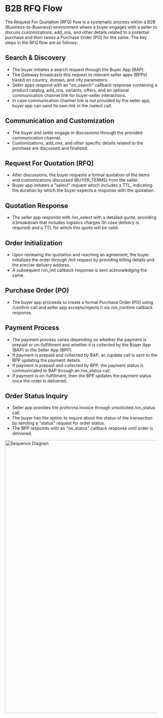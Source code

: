 # B2B RFQ Flow

The Request For Quotation (RFQ) flow is a systematic process within a B2B (Business-to-Business) environment where a buyer engages with a seller to discuss customizations, add_ons, and other details related to a potential purchase and then raises a Purchase Order (PO) for the same. The key steps in the RFQ flow are as follows:


## Search & Discovery
- The buyer initiates a search request through the Buyer App (BAP).
- The Gateway broadcasts this request to relevant seller apps (BPPs) based on country, domain, and city parameters.
- Seller apps respond with an "on_search" callback response containing a product catalog, add_ons, variants, offers, and an optional communication channel link for buyer-seller interactions.
- In case communication channel link is not provided by the seller app, buyer app can send its own link in the /select call.

## Communication and Customization
- The buyer and seller engage in discussions through the provided communication channel.
- Customizations, add_ons, and other specific details related to the purchase are discussed and finalized.

## Request For Quotation (RFQ)
- After discussions, the buyer requests a formal quotation of the items and customizations discussed (BUYER_TERMS) from the seller.
- Buyer app initiates a "select" request which includes a TTL, indicating the duration by which the buyer expects a response with the quotation.

## Quotation Response
- The seller app responds with /on_select with a detailed quote, providing a breakdown that includes logistics charges (In case delivery is required) and a TTL for which this quote will be valid.


## Order Initialization
- Upon reviewing the quotation and reaching an agreement, the buyer initializes the order through /init request by providing billing details and the precise delivery address.
- A subsequent /on_init callback response is sent acknowledging the same. 

## Purchase Order (PO)
- The buyer app proceeds to create a formal Purchase Order (PO) using /confirm call and seller app accepts/rejects it via /on_confirm callback response.

## Payment Process
- The payment process varies depending on whether the payment is prepaid or on-fulfillment and whether it is collected by the Buyer App (BAP) or the Seller App (BPP).
- If payment is prepaid and collected by BAP, an /update call is sent to the BPP updating the payment details.
- If payment is prepaid and collected by BPP, the payment status is communicated to BAP through an /on_status call.
- If payment is on-fulfillment, then the BPP updates the payment status once the order is delivered.

## Order Status Inquiry
- Seller app provides the proforma invoice through unsolicited /on_status call.
- The buyer has the option to inquire about the status of the transaction by sending a "status" request for order status.
- The BPP responds with an "on_status" callback response until order is delivered.

<!-- <img src="../images/RFQflow.svg" alt="Sequence Diagram" width="900" > -->

<img src="https://github.com/ONDC-Official/ONDC-RET-Specifications/blob/draft-2.x/api/images/RFQflow.svg?raw=true" alt="Sequence Diagram" width="900" >